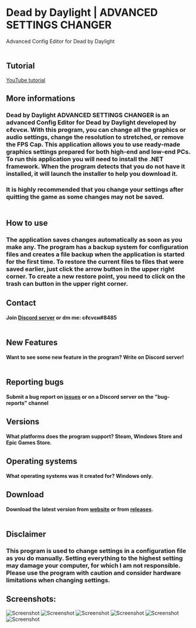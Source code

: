 # Dead by Daylight | ADVANCED SETTINGS CHANGER
Advanced Config Editor for Dead by Daylight
<br /><br />
## Tutorial
[YouTube tutorial](https://youtu.be/3lOGWBIzMes)

## More informations
### Dead by Daylight ADVANCED SETTINGS CHANGER is an advanced Config Editor for Dead by Daylight developed by єℓєνєи. With this program, you can change all the graphics or audio settings, change the resolution to stretched, or remove the FPS Cap. This application allows you to use ready-made graphics settings prepared for both high-end and low-end PCs. To run this application you will need to install the .NET framework. When the program detects that you do not have it installed, it will launch the installer to help you download it.

### It is highly recommended that you change your settings after quitting the game as some changes may not be saved.<br /><br />

## How to use
### The application saves changes automatically as soon as you make any. The program has a backup system for configuration files and creates a file backup when the application is started for the first time. To restore the current files to files that were saved earlier, just click the arrow button in the upper right corner. To create a new restore point, you need to click on the trash can button in the upper right corner.

## Contact 
#### Join [Discord server](https://discord.com/invite/EY9uaqTS7Z) or dm me: єℓєνєи#8485<br /><br />
## New Features
#### Want to see some new feature in the program? Write on Discord server!<br /><br />
## Reporting bugs
#### Submit a bug report on [issues](https://github.com/elefelen/DbD_ADVANCED_SETTINGS_CHANGER/issues) or on a Discord server on the "bug-reports" channel
## Versions
#### What platforms does the program support? Steam, Windows Store and Epic Games Store.
## Operating systems
#### What operating systems was it created for? Windows only.
## Download
#### Download the latest version from [website](http://dbdconfigeditor.epizy.com/) or from [releases](https://github.com/elefelen/dead-by-daylight-advanced-settings-changer/releases).<br /><br />
## Disclaimer
### This program is used to change settings in a configuration file as you do manually. Setting everything to the highest setting may damage your computer, for which I am not responsible. Please use the program with caution and consider hardware limitations when changing settings.

## Screenshots:<br />
![Screenshot](https://github.com/elefelen/ADVANCED_SETTINGS_CHANGER/blob/main/screenshots/1.PNG)
![Screenshot](https://github.com/elefelen/ADVANCED_SETTINGS_CHANGER/blob/main/screenshots/2.PNG)
![Screenshot](https://github.com/elefelen/ADVANCED_SETTINGS_CHANGER/blob/main/screenshots/3.PNG)
![Screenshot](https://github.com/elefelen/ADVANCED_SETTINGS_CHANGER/blob/main/screenshots/4.PNG)
![Screenshot](https://github.com/elefelen/ADVANCED_SETTINGS_CHANGER/blob/main/screenshots/5.PNG)
![Screenshot](https://github.com/elefelen/ADVANCED_SETTINGS_CHANGER/blob/main/screenshots/6.PNG)
